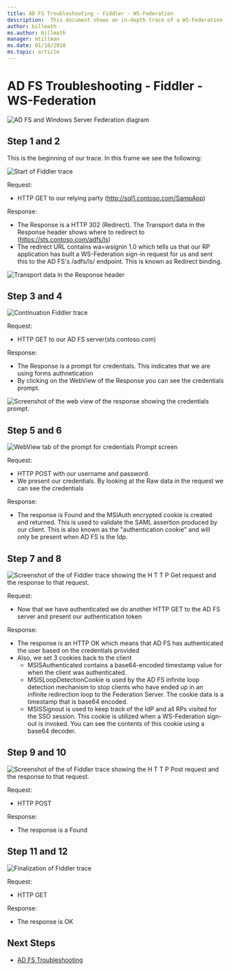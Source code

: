 ```yaml
---
title: AD FS Troubleshooting - Fiddler - WS-Federation
description:  This document shows an in-depth trace of a WS-Federation exchange with AD FS
author: billmath
ms.author: billmath
manager: mtillman
ms.date: 01/18/2018
ms.topic: article
---
```


# AD FS Troubleshooting - Fiddler - WS-Federation

![AD FS and Windows Server Federation diagram](media/ad-fs-tshoot-fiddler-ws-fed/fiddler9.png)

## Step 1 and 2

This is the beginning of our trace.  In this frame we see the following:

![Start of Fiddler trace](media/ad-fs-tshoot-fiddler-ws-fed/fiddler1.png)

Request:

- HTTP GET to our relying party (http://sql1.contoso.com/SampApp)

Response:

- The Response is a HTTP 302 (Redirect).  The Transport data in the Response header shows where to redirect to (https://sts.contoso.com/adfs/ls)
- The redirect URL contains wa=wsignin 1.0 which tells us that our RP application has built a WS-Federation sign-in request for us and sent this to the AD FS's /adfs/ls/ endpoint.  This is known as Redirect binding.

![Transport data in the Response header](media/ad-fs-tshoot-fiddler-ws-fed/fiddler2.png)

## Step 3 and 4

![Continuation Fiddler trace](media/ad-fs-tshoot-fiddler-ws-fed/fiddler3.png)

Request:

- HTTP GET to our AD FS server(sts.contoso.com)

Response:

- The Response is a prompt for credentials.  This indicates that we are using forms authnetication
- By clicking on the WebView of the Response you can see the credentials prompt.

![Screenshot of the web view of the response showing the credentials prompt.](media/ad-fs-tshoot-fiddler-ws-fed/fiddler6.png)

## Step 5 and 6

![WebView tab of the prompt for credentials Prompt screen](media/ad-fs-tshoot-fiddler-ws-fed/fiddler4.png)

Request:

- HTTP POST with our username and password.
- We present our credentials.  By looking at the Raw data in the request we can see the credentials

Response:

- The response is Found and the MSIAuth encrypted cookie is created and returned.  This is used to validate the SAML assertion produced by our client.  This is also known as the "authentication cookie" and will only be present when AD FS is the Idp.

## Step 7 and 8

![Screenshot of the of Fiddler trace showing the H T T P Get request and the response to that request.](media/ad-fs-tshoot-fiddler-ws-fed/fiddler5.png)

Request:

- Now that we have authenticated we do another HTTP GET to the AD FS server and present our authentication token

Response:

- The response is an HTTP OK which means that AD FS has authenticated the user based on the credentials provided
- Also, we set 3 cookies back to the client
	- MSISAuthenticated contains a base64-encoded timestamp value for when the client was authenticated.
	- MSISLoopDetectionCookie is used by the AD FS infinite loop detection mechanism to stop clients who have ended up in an infinite redirection loop to the Federation Server. The cookie data is a timestamp that is base64 encoded.
	- MSISSignout is used to keep track of the IdP and all RPs visited for the SSO session. This cookie is utilized when a WS-Federation sign-out is invoked. You can see the contents of this cookie using a base64 decoder.

## Step 9 and 10

![Screenshot of the of Fiddler trace showing the H T T P Post request and the response to that request.](media/ad-fs-tshoot-fiddler-ws-fed/fiddler7.png)

Request:

- HTTP POST

Response:

- The response is a Found

## Step 11 and 12

![Finalization of Fiddler trace](media/ad-fs-tshoot-fiddler-ws-fed/fiddler8.png)

Request:

- HTTP GET

Response:

- The response is OK

## Next Steps

- [AD FS Troubleshooting](ad-fs-tshoot-overview.md)